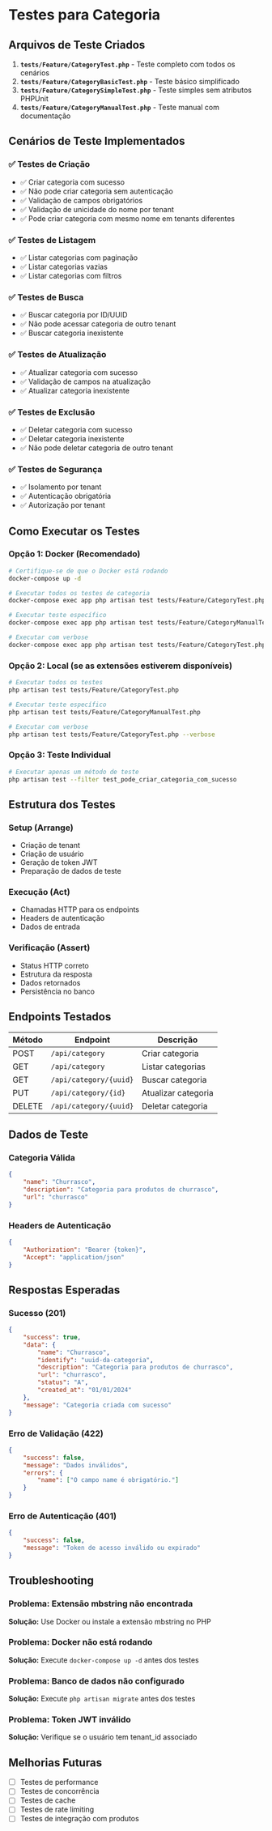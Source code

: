 # Testes para Categoria

## Arquivos de Teste Criados

1. **`tests/Feature/CategoryTest.php`** - Teste completo com todos os cenários
2. **`tests/Feature/CategoryBasicTest.php`** - Teste básico simplificado
3. **`tests/Feature/CategorySimpleTest.php`** - Teste simples sem atributos PHPUnit
4. **`tests/Feature/CategoryManualTest.php`** - Teste manual com documentação

## Cenários de Teste Implementados

### ✅ Testes de Criação

-   ✅ Criar categoria com sucesso
-   ✅ Não pode criar categoria sem autenticação
-   ✅ Validação de campos obrigatórios
-   ✅ Validação de unicidade do nome por tenant
-   ✅ Pode criar categoria com mesmo nome em tenants diferentes

### ✅ Testes de Listagem

-   ✅ Listar categorias com paginação
-   ✅ Listar categorias vazias
-   ✅ Listar categorias com filtros

### ✅ Testes de Busca

-   ✅ Buscar categoria por ID/UUID
-   ✅ Não pode acessar categoria de outro tenant
-   ✅ Buscar categoria inexistente

### ✅ Testes de Atualização

-   ✅ Atualizar categoria com sucesso
-   ✅ Validação de campos na atualização
-   ✅ Atualizar categoria inexistente

### ✅ Testes de Exclusão

-   ✅ Deletar categoria com sucesso
-   ✅ Deletar categoria inexistente
-   ✅ Não pode deletar categoria de outro tenant

### ✅ Testes de Segurança

-   ✅ Isolamento por tenant
-   ✅ Autenticação obrigatória
-   ✅ Autorização por tenant

## Como Executar os Testes

### Opção 1: Docker (Recomendado)

```bash
# Certifique-se de que o Docker está rodando
docker-compose up -d

# Executar todos os testes de categoria
docker-compose exec app php artisan test tests/Feature/CategoryTest.php

# Executar teste específico
docker-compose exec app php artisan test tests/Feature/CategoryManualTest.php

# Executar com verbose
docker-compose exec app php artisan test tests/Feature/CategoryTest.php --verbose
```

### Opção 2: Local (se as extensões estiverem disponíveis)

```bash
# Executar todos os testes
php artisan test tests/Feature/CategoryTest.php

# Executar teste específico
php artisan test tests/Feature/CategoryManualTest.php

# Executar com verbose
php artisan test tests/Feature/CategoryTest.php --verbose
```

### Opção 3: Teste Individual

```bash
# Executar apenas um método de teste
php artisan test --filter test_pode_criar_categoria_com_sucesso
```

## Estrutura dos Testes

### Setup (Arrange)

-   Criação de tenant
-   Criação de usuário
-   Geração de token JWT
-   Preparação de dados de teste

### Execução (Act)

-   Chamadas HTTP para os endpoints
-   Headers de autenticação
-   Dados de entrada

### Verificação (Assert)

-   Status HTTP correto
-   Estrutura da resposta
-   Dados retornados
-   Persistência no banco

## Endpoints Testados

| Método | Endpoint               | Descrição           |
| ------ | ---------------------- | ------------------- |
| POST   | `/api/category`        | Criar categoria     |
| GET    | `/api/category`        | Listar categorias   |
| GET    | `/api/category/{uuid}` | Buscar categoria    |
| PUT    | `/api/category/{id}`   | Atualizar categoria |
| DELETE | `/api/category/{uuid}` | Deletar categoria   |

## Dados de Teste

### Categoria Válida

```json
{
    "name": "Churrasco",
    "description": "Categoria para produtos de churrasco",
    "url": "churrasco"
}
```

### Headers de Autenticação

```json
{
    "Authorization": "Bearer {token}",
    "Accept": "application/json"
}
```

## Respostas Esperadas

### Sucesso (201)

```json
{
    "success": true,
    "data": {
        "name": "Churrasco",
        "identify": "uuid-da-categoria",
        "description": "Categoria para produtos de churrasco",
        "url": "churrasco",
        "status": "A",
        "created_at": "01/01/2024"
    },
    "message": "Categoria criada com sucesso"
}
```

### Erro de Validação (422)

```json
{
    "success": false,
    "message": "Dados inválidos",
    "errors": {
        "name": ["O campo name é obrigatório."]
    }
}
```

### Erro de Autenticação (401)

```json
{
    "success": false,
    "message": "Token de acesso inválido ou expirado"
}
```

## Troubleshooting

### Problema: Extensão mbstring não encontrada

**Solução:** Use Docker ou instale a extensão mbstring no PHP

### Problema: Docker não está rodando

**Solução:** Execute `docker-compose up -d` antes dos testes

### Problema: Banco de dados não configurado

**Solução:** Execute `php artisan migrate` antes dos testes

### Problema: Token JWT inválido

**Solução:** Verifique se o usuário tem tenant_id associado

## Melhorias Futuras

-   [ ] Testes de performance
-   [ ] Testes de concorrência
-   [ ] Testes de cache
-   [ ] Testes de rate limiting
-   [ ] Testes de integração com produtos
